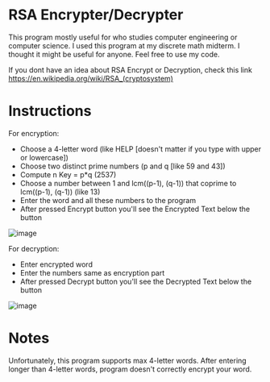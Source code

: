 # RSA Encrypter/Decrypter

This program mostly useful for who studies computer engineering or computer science. I used this program at my discrete math midterm. I thought it might be useful for anyone. Feel free to use my code.

If you dont have an idea about RSA Encrypt or Decryption, check this link https://en.wikipedia.org/wiki/RSA_(cryptosystem)

# Instructions
For encryption:

- Choose a 4-letter word (like HELP [doesn't matter if you type with upper or lowercase])
- Choose two distinct prime numbers (p and q [like 59 and 43])
- Compute n Key = p*q (2537)
- Choose a number between 1 and lcm((p-1), (q-1)) that coprime to lcm((p-1), (q-1)) (like 13) 
- Enter the word and all these numbers to the program
- After pressed Encrypt button you'll see the Encrypted Text below the button


![image](https://github.com/Metrohan/RSA-EncrypterDecrypter/assets/54481595/982f20c4-38c2-44d3-b5e3-e19e1b4c553a)


For decryption:

- Enter encrypted word
- Enter the numbers same as encryption part
- After pressed Decrypt button you'll see the Decrypted Text below the button


![image](https://github.com/Metrohan/RSA-EncrypterDecrypter/assets/54481595/33ce92bb-ce7f-4154-b6d1-ced434112a42)


# Notes

Unfortunately, this program supports max 4-letter words. After entering longer than 4-letter words, program doesn't correctly encrypt your word.


